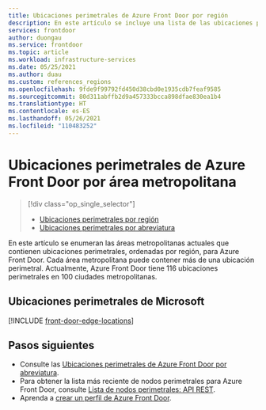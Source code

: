 ```yaml
---
title: Ubicaciones perimetrales de Azure Front Door por región
description: En este artículo se incluye una lista de las ubicaciones perimetrales de Azure Front Door, ordenadas por regiones.
services: frontdoor
author: duongau
ms.service: frontdoor
ms.topic: article
ms.workload: infrastructure-services
ms.date: 05/25/2021
ms.author: duau
ms.custom: references_regions
ms.openlocfilehash: 9fde9f99792fd450d38cbd0e1935cdb7feaf9585
ms.sourcegitcommit: 80d311abffb2d9a457333bcca898dfae830ea1b4
ms.translationtype: HT
ms.contentlocale: es-ES
ms.lasthandoff: 05/26/2021
ms.locfileid: "110483252"
---
```

# <a name="azure-front-door-edge-locations-by-metro"></a>Ubicaciones perimetrales de Azure Front Door por área metropolitana
> [!div class="op_single_selector"]
> * [Ubicaciones perimetrales por región](edge-locations-by-region.md)
> * [Ubicaciones perimetrales por abreviatura](edge-locations-abbreviation.md)
> 

En este artículo se enumeran las áreas metropolitanas actuales que contienen ubicaciones perimetrales, ordenadas por región, para Azure Front Door. Cada área metropolitana puede contener más de una ubicación perimetral. Actualmente, Azure Front Door tiene 116 ubicaciones perimetrales en 100 ciudades metropolitanas.

## <a name="microsoft-edge-locations"></a>Ubicaciones perimetrales de Microsoft

[!INCLUDE [front-door-edge-locations](../../includes/front-door-edge-locations.md)]

## <a name="next-steps"></a>Pasos siguientes

* Consulte las [Ubicaciones perimetrales de Azure Front Door por abreviatura](edge-locations-abbreviation.md).
* Para obtener la lista más reciente de nodos perimetrales para Azure Front Door, consulte [Lista de nodos perimetrales: API REST](/rest/api/cdn/cdn/edgenodes/list).
* Aprenda a [crear un perfil de Azure Front Door](quickstart-create-front-door.md).
